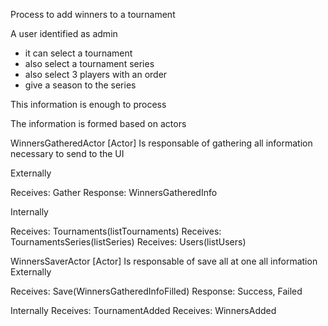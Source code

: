 Process to add winners to a tournament

A user identified as admin
* it can select a tournament
* also select a tournament series
* also select 3 players with an order
* give a season to the series

This information is enough to process

The information is formed based on actors

WinnersGatheredActor [Actor]
Is responsable of gathering all information necessary to send to the UI

Externally

Receives: Gather
Response: WinnersGatheredInfo

Internally

Receives: Tournaments(listTournaments)
Receives: TournamentsSeries(listSeries)
Receives: Users(listUsers)


WinnersSaverActor [Actor]
Is responsable of save all at one all information
Externally

Receives: Save(WinnersGatheredInfoFilled)
Response: Success, Failed

Internally
Receives: TournamentAdded
Receives: WinnersAdded






